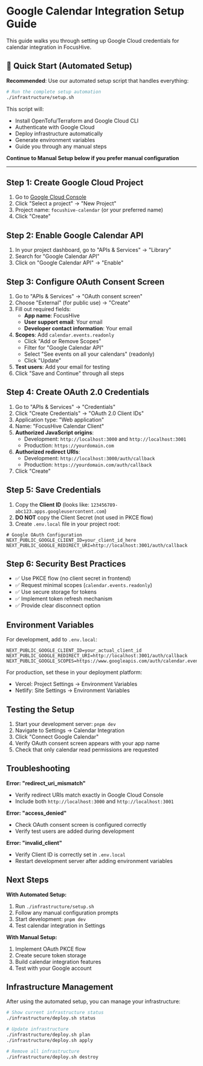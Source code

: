 # Google Calendar Integration Setup Guide

This guide walks you through setting up Google Cloud credentials for calendar integration in FocusHive.

## 🚀 Quick Start (Automated Setup)

**Recommended**: Use our automated setup script that handles everything:

```bash
# Run the complete setup automation
./infrastructure/setup.sh
```

This script will:
- Install OpenTofu/Terraform and Google Cloud CLI
- Authenticate with Google Cloud
- Deploy infrastructure automatically
- Generate environment variables
- Guide you through any manual steps

**Continue to Manual Setup below if you prefer manual configuration**

---

## Step 1: Create Google Cloud Project

1. Go to [Google Cloud Console](https://console.cloud.google.com/)
2. Click "Select a project" → "New Project"
3. Project name: `focushive-calendar` (or your preferred name)
4. Click "Create"

## Step 2: Enable Google Calendar API

1. In your project dashboard, go to "APIs & Services" → "Library"
2. Search for "Google Calendar API"
3. Click on "Google Calendar API" → "Enable"

## Step 3: Configure OAuth Consent Screen

1. Go to "APIs & Services" → "OAuth consent screen"
2. Choose "External" (for public use) → "Create"
3. Fill out required fields:
   - **App name**: FocusHive
   - **User support email**: Your email
   - **Developer contact information**: Your email
4. **Scopes**: Add `calendar.events.readonly`
   - Click "Add or Remove Scopes"
   - Filter for "Google Calendar API"
   - Select "See events on all your calendars" (readonly)
   - Click "Update"
5. **Test users**: Add your email for testing
6. Click "Save and Continue" through all steps

## Step 4: Create OAuth 2.0 Credentials

1. Go to "APIs & Services" → "Credentials"
2. Click "Create Credentials" → "OAuth 2.0 Client IDs"
3. Application type: "Web application"
4. Name: "FocusHive Calendar Client"
5. **Authorized JavaScript origins**:
   - Development: `http://localhost:3000` and `http://localhost:3001`
   - Production: `https://yourdomain.com`
6. **Authorized redirect URIs**:
   - Development: `http://localhost:3000/auth/callback`
   - Production: `https://yourdomain.com/auth/callback`
7. Click "Create"

## Step 5: Save Credentials

1. Copy the **Client ID** (looks like: `123456789-abc123.apps.googleusercontent.com`)
2. **DO NOT** copy the Client Secret (not used in PKCE flow)
3. Create `.env.local` file in your project root:

```env
# Google OAuth Configuration
NEXT_PUBLIC_GOOGLE_CLIENT_ID=your_client_id_here
NEXT_PUBLIC_GOOGLE_REDIRECT_URI=http://localhost:3001/auth/callback
```

## Step 6: Security Best Practices

- ✅ Use PKCE flow (no client secret in frontend)
- ✅ Request minimal scopes (`calendar.events.readonly`)
- ✅ Use secure storage for tokens
- ✅ Implement token refresh mechanism
- ✅ Provide clear disconnect option

## Environment Variables

For development, add to `.env.local`:
```env
NEXT_PUBLIC_GOOGLE_CLIENT_ID=your_actual_client_id
NEXT_PUBLIC_GOOGLE_REDIRECT_URI=http://localhost:3001/auth/callback
NEXT_PUBLIC_GOOGLE_SCOPES=https://www.googleapis.com/auth/calendar.events.readonly
```

For production, set these in your deployment platform:
- Vercel: Project Settings → Environment Variables
- Netlify: Site Settings → Environment Variables

## Testing the Setup

1. Start your development server: `pnpm dev`
2. Navigate to Settings → Calendar Integration
3. Click "Connect Google Calendar"
4. Verify OAuth consent screen appears with your app name
5. Check that only calendar read permissions are requested

## Troubleshooting

**Error: "redirect_uri_mismatch"**
- Verify redirect URIs match exactly in Google Cloud Console
- Include both `http://localhost:3000` and `http://localhost:3001`

**Error: "access_denied"**
- Check OAuth consent screen is configured correctly
- Verify test users are added during development

**Error: "invalid_client"**
- Verify Client ID is correctly set in `.env.local`
- Restart development server after adding environment variables

## Next Steps

**With Automated Setup:**
1. Run `./infrastructure/setup.sh`
2. Follow any manual configuration prompts
3. Start development: `pnpm dev`
4. Test calendar integration in Settings

**With Manual Setup:**
1. Implement OAuth PKCE flow
2. Create secure token storage  
3. Build calendar integration features
4. Test with your Google account

## Infrastructure Management

After using the automated setup, you can manage your infrastructure:

```bash
# Show current infrastructure status
./infrastructure/deploy.sh status

# Update infrastructure
./infrastructure/deploy.sh plan
./infrastructure/deploy.sh apply

# Remove all infrastructure
./infrastructure/deploy.sh destroy
```